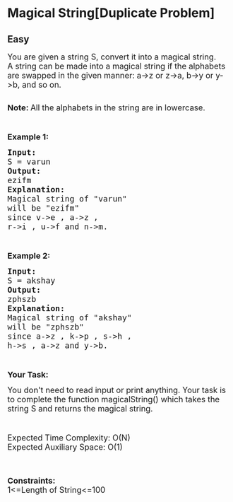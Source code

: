 # Magical String[Duplicate Problem]
## Easy
<div class="problem-statement">
                <p></p><p><span style="font-size:18px">You are given a string S, convert it into a magical string.<br>
A string can be made into a magical string if the alphabets are swapped in the given manner: a-&gt;z or z-&gt;a, b-&gt;y or y-&gt;b, and so on. &nbsp;</span><br>
&nbsp;</p>

<p><span style="font-size:18px"><strong>Note:&nbsp;</strong>All the alphabets in the string are in lowercase.</span></p>

<p>&nbsp;</p>

<p><strong><span style="font-size:18px">Example 1:</span></strong></p>

<pre><strong><span style="font-size:18px">Input:</span></strong>
<span style="font-size:18px">S = varun
<strong>Output:</strong></span>
<span style="font-size:18px">ezifm</span>
<strong><span style="font-size:18px">Explanation:</span></strong>
<span style="font-size:18px">Magical string of "varun" 
will be "ezifm" </span>
<span style="font-size:18px">since v-&gt;e , a-&gt;z , 
r-&gt;i , u-&gt;f and n-&gt;m.
</span></pre>

<p>&nbsp;</p>

<p><strong><span style="font-size:18px">Example 2:</span></strong></p>

<pre><span style="font-size:18px"><strong>Input:</strong></span>
<span style="font-size:18px">S = akshay
<strong>Output:</strong></span>
<span style="font-size:18px">zphszb</span>
<strong><span style="font-size:18px">Explanation:</span></strong>
<span style="font-size:18px">Magical string of "akshay" 
will be "zphszb" </span>
<span style="font-size:18px">since a-&gt;z , k-&gt;p , s-&gt;h , 
h-&gt;s , a-&gt;z and y-&gt;b.
</span></pre>

<p>&nbsp;</p>

<p><strong><span style="font-size:18px">Your Task:</span></strong></p>

<p><span style="font-size:18px">You don't need to read input or print anything. Your task is to complete the function magicalString() which takes the string S and returns the magical string.</span></p>

<p>&nbsp;</p>

<p><span style="font-size:18px">Expected Time Complexity: O(N)<br>
Expected Auxiliary Space: O(1)</span><br>
&nbsp;</p>

<p><span style="font-size:20px">&nbsp;</span><br>
<span style="font-size:18px"><strong>Constraints:</strong><br>
1&lt;=Length of String&lt;=100</span></p>

<p>&nbsp;</p>
 <p></p>
            </div>